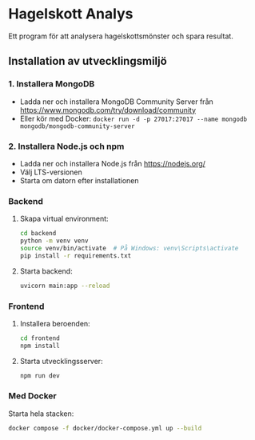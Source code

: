 # Hagelskott Analys

Ett program för att analysera hagelskottsmönster och spara resultat.

## Installation av utvecklingsmiljö

### 1. Installera MongoDB
- Ladda ner och installera MongoDB Community Server från https://www.mongodb.com/try/download/community
- Eller kör med Docker: `docker run -d -p 27017:27017 --name mongodb mongodb/mongodb-community-server`

### 2. Installera Node.js och npm
- Ladda ner och installera Node.js från https://nodejs.org/
- Välj LTS-versionen
- Starta om datorn efter installationen

### Backend
1. Skapa virtual environment:
   ```bash
   cd backend
   python -m venv venv
   source venv/bin/activate  # På Windows: venv\Scripts\activate
   pip install -r requirements.txt
   ```

2. Starta backend:
   ```bash
   uvicorn main:app --reload
   ```

### Frontend
1. Installera beroenden:
   ```bash
   cd frontend
   npm install
   ```

2. Starta utvecklingsserver:
   ```bash
   npm run dev
   ```

### Med Docker
Starta hela stacken:
```bash
docker compose -f docker/docker-compose.yml up --build
```
